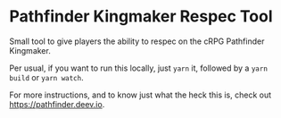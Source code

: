 # Pathfinder Kingmaker Respec Tool
Small tool to give players the ability to respec on the cRPG Pathfinder Kingmaker.

Per usual, if you want to run this locally, just `yarn` it, followed by a `yarn build` or `yarn watch`.

For more instructions, and to know just what the heck this is, check out https://pathfinder.deev.io.
